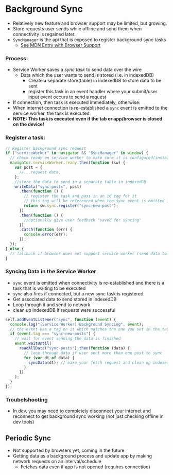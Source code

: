 # Background Sync

- Relatively new feature and browser support may be limited, but growing.
- Store requests user sends while offline and send them when connectivity is regained later.
- `SyncManager` is the api that is exposed to register background sync tasks
  - [ See MDN Entry with Browser Support](https://developer.mozilla.org/en-US/docs/Web/API/SyncManager)

### Process:

- Service Worker saves a _sync task_ to send data over the wire
  - Data which the user wants to send is stored (i.e. in indexedDB)
    - Create a separate store(table) in indexedDB to store data to be sent
    - register this task in an event handler where your submit/user input event occurs to send a request
- If connection, then task is executed immediately, otherwise:
- When internet connection is re-established a `sync` event is emitted to the service worker, the task is executed
- **NOTE: This task is executed even if the tab or app/browser is closed on the device!**

### Register a task:

```javascript
// Register background sync request
if ("serviceWorker" in navigator && "SyncManager" in window) {
  // check ready on service worker to make sure it is configured/installed and ready to take input
  navigator.serviceWorker.ready.then(function (sw) {
    var post = {
      //...request data,
    };
    //store the data to send in a separate table in indexedDB
    writeData("sync-posts", post)
      .then(function () {
        // register the task and pass in an id tag for it
        // this tag will be referenced when the sync event is emitted in the sw
        return sw.sync.register("sync-new-post");
      })
      .then(function () {
        //optionally give user feedback 'saved for syncing'
      })
      .catch(function (err) {
        console.error(err);
      });
  });
} else {
  // fallback if browser does not support service worker (send data to network here)
}
```

### Syncing Data in the Service Worker

- `sync` event is emitted when connectivity is re-established and there is a task that is waiting to be executed
- `sync` also fires if connected, but a new sync task is registered
- Get associated data to send stored in indexedDB
- Loop through it and send to network
- clean up indexedDB if requests were successful

```javascript
self.addEventListener("sync", function (event) {
  console.log("[Service Worker] Background Syncing", event);
  // the event has a tag on it which matches the one you set in the task registration (feed.js)
  if (event.tag === "sync-new-posts") {
    // wait for event sending the data is finished
    event.waitUntil(
      readAllData("sync-posts").then(function (data) {
        // loop through data if user sent more than one post to sync
        for (var dt of data) {
          syncData(dt); // make your fetch request and clean up indexedDB - make sure to use a closure in the for loop so you don't only remove the last data entry
        }
      })
    );
  }
});
```

### Troubelshooting

- In dev, you may need to completely disconnect your internet and reconnect to get background sync working (not just checking offline in dev tools)

## Periodic Sync

- Not supported by browsers yet, coming in the future
- Getting data as a background process and update app by making network requests on an interval/schedule
  - Fetches data even if app is not opened (requires connection)
